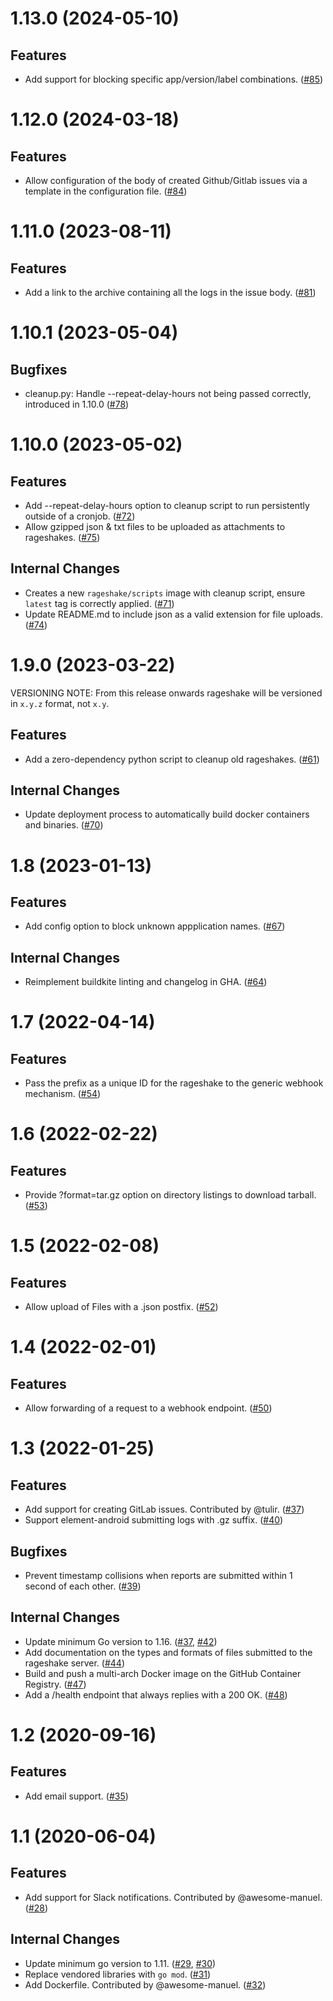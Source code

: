 1.13.0 (2024-05-10)
===================

Features
--------

- Add support for blocking specific app/version/label combinations. ([\#85](https://github.com/matrix-org/rageshake/issues/85))


1.12.0 (2024-03-18)
===================

Features
--------

- Allow configuration of the body of created Github/Gitlab issues via a template in the configuration file. ([\#84](https://github.com/matrix-org/rageshake/issues/84))


1.11.0 (2023-08-11)
===================

Features
--------

- Add a link to the archive containing all the logs in the issue body. ([\#81](https://github.com/matrix-org/rageshake/issues/81))


1.10.1 (2023-05-04)
===================

Bugfixes
--------

- cleanup.py: Handle --repeat-delay-hours not being passed correctly, introduced in 1.10.0 ([\#78](https://github.com/matrix-org/rageshake/issues/78))


1.10.0 (2023-05-02)
===================

Features
--------

- Add --repeat-delay-hours option to cleanup script to run persistently outside of a cronjob. ([\#72](https://github.com/matrix-org/rageshake/issues/72))
- Allow gzipped json & txt files to be uploaded as attachments to rageshakes. ([\#75](https://github.com/matrix-org/rageshake/issues/75))


Internal Changes
----------------

- Creates a new `rageshake/scripts` image with cleanup script, ensure `latest` tag is correctly applied. ([\#71](https://github.com/matrix-org/rageshake/issues/71))
- Update README.md to include json as a valid extension for file uploads. ([\#74](https://github.com/matrix-org/rageshake/issues/74))


1.9.0 (2023-03-22)
==================

VERSIONING NOTE: From this release onwards rageshake will be versioned in `x.y.z` format, not `x.y`.

Features
--------

- Add a zero-dependency python script to cleanup old rageshakes. ([\#61](https://github.com/matrix-org/rageshake/issues/61))


Internal Changes
----------------

- Update deployment process to automatically build docker containers and binaries. ([\#70](https://github.com/matrix-org/rageshake/issues/70))


1.8 (2023-01-13)
================

Features
--------

- Add config option to block unknown appplication names. ([\#67](https://github.com/matrix-org/rageshake/issues/67))


Internal Changes
----------------

- Reimplement buildkite linting and changelog in GHA. ([\#64](https://github.com/matrix-org/rageshake/issues/64))


1.7 (2022-04-14)
================

Features
--------

- Pass the prefix as a unique ID for the rageshake to the generic webhook mechanism. ([\#54](https://github.com/matrix-org/rageshake/issues/54))


1.6 (2022-02-22)
================

Features
--------

- Provide ?format=tar.gz option on directory listings to download tarball. ([\#53](https://github.com/matrix-org/rageshake/issues/53))


1.5 (2022-02-08)
================

Features
--------

- Allow upload of Files with a .json postfix. ([\#52](https://github.com/matrix-org/rageshake/issues/52))


1.4 (2022-02-01)
================

Features
--------

- Allow forwarding of a request to a webhook endpoint. ([\#50](https://github.com/matrix-org/rageshake/issues/50))


1.3 (2022-01-25)
================

Features
--------

- Add support for creating GitLab issues. Contributed by @tulir. ([\#37](https://github.com/matrix-org/rageshake/issues/37))
- Support element-android submitting logs with .gz suffix. ([\#40](https://github.com/matrix-org/rageshake/issues/40))


Bugfixes
--------

- Prevent timestamp collisions when reports are submitted within 1 second of each other. ([\#39](https://github.com/matrix-org/rageshake/issues/39))


Internal Changes
----------------

- Update minimum Go version to 1.16. ([\#37](https://github.com/matrix-org/rageshake/issues/37), [\#42](https://github.com/matrix-org/rageshake/issues/42))
- Add documentation on the types and formats of files submitted to the rageshake server. ([\#44](https://github.com/matrix-org/rageshake/issues/44))
- Build and push a multi-arch Docker image on the GitHub Container Registry. ([\#47](https://github.com/matrix-org/rageshake/issues/47))
- Add a /health endpoint that always replies with a 200 OK. ([\#48](https://github.com/matrix-org/rageshake/issues/48))


1.2 (2020-09-16)
================

Features
--------

- Add email support. ([\#35](https://github.com/matrix-org/rageshake/issues/35))


1.1 (2020-06-04)
================

Features
--------

- Add support for Slack notifications. Contributed by @awesome-manuel. ([\#28](https://github.com/matrix-org/rageshake/issues/28))


Internal Changes
----------------

- Update minimum go version to 1.11. ([\#29](https://github.com/matrix-org/rageshake/issues/29), [\#30](https://github.com/matrix-org/rageshake/issues/30))
- Replace vendored libraries with `go mod`. ([\#31](https://github.com/matrix-org/rageshake/issues/31))
- Add Dockerfile. Contributed by @awesome-manuel. ([\#32](https://github.com/matrix-org/rageshake/issues/32))
